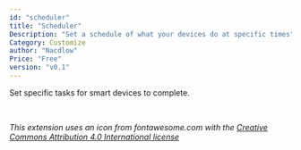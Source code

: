 ```yaml
---
id: "scheduler"
title: "Scheduler"
Description: "Set a schedule of what your devices do at specific times"
Category: Customize
author: "Nacdlow"
Price: "Free"
version: "v0.1"
---
```


Set specific tasks for smart devices to complete.

<br>

*This extension uses an icon from fontawesome.com with the [Creative Commons Attribution 4.0 International license](https://fontawesome.com/license)*


<br>
<br>
